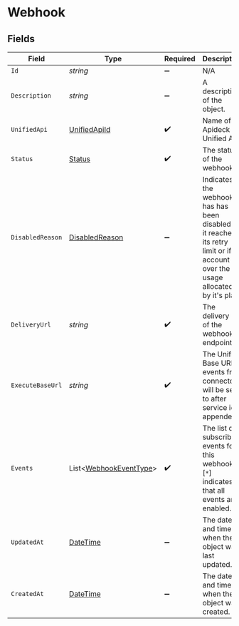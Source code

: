 # Webhook


## Fields

| Field                                                                                                                                | Type                                                                                                                                 | Required                                                                                                                             | Description                                                                                                                          | Example                                                                                                                              |
| ------------------------------------------------------------------------------------------------------------------------------------ | ------------------------------------------------------------------------------------------------------------------------------------ | ------------------------------------------------------------------------------------------------------------------------------------ | ------------------------------------------------------------------------------------------------------------------------------------ | ------------------------------------------------------------------------------------------------------------------------------------ |
| `Id`                                                                                                                                 | *string*                                                                                                                             | :heavy_minus_sign:                                                                                                                   | N/A                                                                                                                                  | 1234                                                                                                                                 |
| `Description`                                                                                                                        | *string*                                                                                                                             | :heavy_minus_sign:                                                                                                                   | A description of the object.                                                                                                         | A description                                                                                                                        |
| `UnifiedApi`                                                                                                                         | [UnifiedApiId](../../Models/Components/UnifiedApiId.md)                                                                              | :heavy_check_mark:                                                                                                                   | Name of Apideck Unified API                                                                                                          | crm                                                                                                                                  |
| `Status`                                                                                                                             | [Status](../../Models/Components/Status.md)                                                                                          | :heavy_check_mark:                                                                                                                   | The status of the webhook.                                                                                                           | enabled                                                                                                                              |
| `DisabledReason`                                                                                                                     | [DisabledReason](../../Models/Components/DisabledReason.md)                                                                          | :heavy_minus_sign:                                                                                                                   | Indicates if the webhook has has been disabled as it reached its retry limit or if account is over the usage allocated by it's plan. | retry_limit                                                                                                                          |
| `DeliveryUrl`                                                                                                                        | *string*                                                                                                                             | :heavy_check_mark:                                                                                                                   | The delivery url of the webhook endpoint.                                                                                            | https://example.com/my/webhook/endpoint                                                                                              |
| `ExecuteBaseUrl`                                                                                                                     | *string*                                                                                                                             | :heavy_check_mark:                                                                                                                   | The Unify Base URL events from connectors will be sent to after service id is appended.                                              | https://unify.apideck.com/webhook/webhooks/1234/execute                                                                              |
| `Events`                                                                                                                             | List<[WebhookEventType](../../Models/Components/WebhookEventType.md)>                                                                | :heavy_check_mark:                                                                                                                   | The list of subscribed events for this webhook. [`*`] indicates that all events are enabled.                                         | [<br/>"vault.connection.created",<br/>"vault.connection.updated"<br/>]                                                               |
| `UpdatedAt`                                                                                                                          | [DateTime](https://learn.microsoft.com/en-us/dotnet/api/system.datetime?view=net-5.0)                                                | :heavy_minus_sign:                                                                                                                   | The date and time when the object was last updated.                                                                                  | 2020-09-30T07:43:32.000Z                                                                                                             |
| `CreatedAt`                                                                                                                          | [DateTime](https://learn.microsoft.com/en-us/dotnet/api/system.datetime?view=net-5.0)                                                | :heavy_minus_sign:                                                                                                                   | The date and time when the object was created.                                                                                       | 2020-09-30T07:43:32.000Z                                                                                                             |